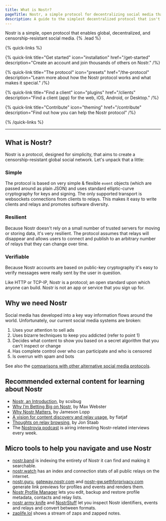 ```yaml
---
title: What is Nostr?
pageTitle: Nostr, a simple protocol for decentralizing social media that has a chance of working
description: A guide to the simplest decentralized protocol that isn't peer-to-peer, therefore works.
---
```


Nostr is a simple, open protocol that enables global, decentralized, and censorship-resistant social media. {% .lead %}

{% quick-links %}

{% quick-link title="Get started" icon="installation" href="/get-started" description="Create an account and join thousands of others on Nostr." /%}

{% quick-link title="The protocol" icon="presets" href="/the-protocol" description="Learn more about how the Nostr protocol works and what makes it special." /%}

{% quick-link title="Find a client" icon="plugins" href="/clients" description="Find a client (app) for the web, iOS, Android, or Desktop." /%}

{% quick-link title="Contribute" icon="theming" href="/contribute" description="Find out how you can help the Nostr protocol" /%}

{% /quick-links %}

---

## What is Nostr?

Nostr is a protocol, designed for simplicity, that aims to create a censorship-resistant global social network. Let's unpack that a little:

### Simple

The protocol is based on very simple & flexible `event` objects (which are passed around as plain JSON) and uses standard elliptic-curve cryptography for keys and signing. The only supported transport is websockets connections from clients to relays. This makes it easy to write clients and relays and promotes software diversity.

### Resilient

Because Nostr doesn't rely on a small number of trusted servers for moving or storing data, it's very resilient. The protocol assumes that relays will disappear and allows users to connect and publish to an arbitrary number of relays that they can change over time.

### Verifiable

Because Nostr accounts are based on public-key cryptography it's easy to verify messages were really sent by the user in question.

Like HTTP or TCP-IP, Nostr is a protocol; an open standard upon which anyone can build. Nostr is not an app or service that you sign up for.

## Why we need Nostr

Social media has developed into a key way information flows around the world. Unfortunately, our current social media systems are broken:

1. Uses your attention to sell ads
1. Uses bizarre techniques to keep you addicted (refer to point 1)
1. Decides what content to show you based on a secret algorithm that you can't inspect or change
1. Has complete control over who can participate and who is censored
1. Is overrun with spam and bots

See also the [comparisons with other alternative social media protocols](/comparisons).

## Recommended external content for learning about Nostr

- [Nostr, an Introduction](https://wiki.wellorder.net/post/nostr-intro/), by scsibug
- [Why I’m Betting Big on Nostr](https://hivemind.vc/nostr/), by Max Webster
- [Why Nostr Matters](https://blog.lopp.net/why-nostr-matters/), by Jameson Lopp
- [A vision for content discovery and relay usage](https://fiatjaf.com/3f106d31.html), by fiatjaf
- [Thoughts on relay browsing](https://blog.coracle.social/posts/2f375ecdcefa65f5d7d9ae5b74f3d276a6e2b2c9a4aafad50c48cc6be66407b2), by Jon Staab
- The [Nostrovia podcast](https://nostrovia.org) is airing interesting Nostr-related interviews every week.

## Micro tools to help you navigate and use Nostr

- [nostr.band](https://nostr.band) is indexing the entirety of Nostr it can find and making it searchable.
- [nostr.watch](https://nostr.watch) has an index and connection stats of all public relays on the internet.
- [nostr.guru](https://nostr.guru), [gateway.nostr.com](https://gateway.nostr.com) and [nostr-gw.sethforprivacy.com](https://nostr-gw.sethforprivacy.com/) generate link previews for profiles and events and renders them.
- [Nostr Profile Manager](https://metadata.nostr.com/) lets you edit, backup and restore profile metadata, contacts and relay lists.
- [nostr army knife](https://nak.nostr.com/) and [NostrStuff](https://nostrstuff.com/) let you inspect Nostr identifiers, events and relays and convert between formats.
- [zaplife.lol](https://zaplife.lol/) shows a stream of zaps and zapped notes.
